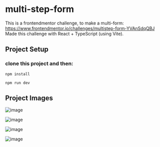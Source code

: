 # multi-step-form

This is a frontendmentor challenge, to make a multi-form: <br>
https://www.frontendmentor.io/challenges/multistep-form-YVAnSdqQBJ <br>
Made this challenge with React + TypeScript (using Vite).

## Project Setup

### clone this project and then:
```
npm install
```
```
npm run dev
```

## Project Images

![image](https://user-images.githubusercontent.com/83417059/218302599-df431e73-cb6d-4c1e-a29d-44c435a06a0f.png)

![image](https://user-images.githubusercontent.com/83417059/218302658-bc6bbf69-e295-4bcd-a69d-ddbc1db85220.png)

![image](https://user-images.githubusercontent.com/83417059/218302578-76ac84f2-bb6c-493c-8d77-b975d26be701.png)

![image](https://user-images.githubusercontent.com/83417059/218302615-60c0fc81-0518-4d2d-a095-d8e2ebd8bd60.png)


